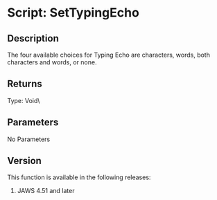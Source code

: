 # Script: SetTypingEcho

## Description

The four available choices for Typing Echo are characters, words, both
characters and words, or none.

## Returns

Type: Void\

## Parameters

No Parameters

## Version

This function is available in the following releases:

1.  JAWS 4.51 and later
